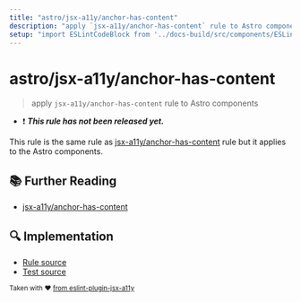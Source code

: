 ```yaml
---
title: "astro/jsx-a11y/anchor-has-content"
description: "apply `jsx-a11y/anchor-has-content` rule to Astro components"
setup: "import ESLintCodeBlock from '../docs-build/src/components/ESLintCodeBlockWrap.astro'"
---
```


# astro/jsx-a11y/anchor-has-content

> apply `jsx-a11y/anchor-has-content` rule to Astro components

- :exclamation: <badge text="This rule has not been released yet." vertical="middle" type="error"> **_This rule has not been released yet._** </badge>

This rule is the same rule as [jsx-a11y/anchor-has-content](https://github.com/jsx-eslint/eslint-plugin-jsx-a11y/tree/HEAD/docs/rules/anchor-has-content.md) rule but it applies to the Astro components.

## :books: Further Reading

- [jsx-a11y/anchor-has-content](https://github.com/jsx-eslint/eslint-plugin-jsx-a11y/tree/HEAD/docs/rules/anchor-has-content.md)

## :mag: Implementation

- [Rule source](https://github.com/ota-meshi/eslint-plugin-astro/blob/main/src/rules/jsx-a11y/anchor-has-content.ts)
- [Test source](https://github.com/ota-meshi/eslint-plugin-astro/blob/main/tests/src/rules/jsx-a11y/anchor-has-content.ts)

<sup>Taken with ❤️ [from eslint-plugin-jsx-a11y](https://github.com/jsx-eslint/eslint-plugin-jsx-a11y/tree/HEAD/docs/rules/anchor-has-content.md)</sup>
